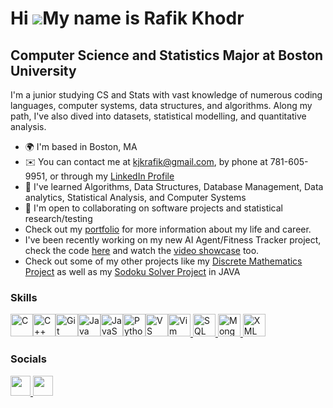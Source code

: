 Hi ![](https://user-images.githubusercontent.com/18350557/176309783-0785949b-9127-417c-8b55-ab5a4333674e.gif)My name is Rafik Khodr
===================================================================================================================================

Computer Science and Statistics Major at Boston University
----------------------------------------------------------

I'm a junior studying CS and Stats with vast knowledge of numerous coding languages, computer systems, data structures, and algorithms. Along my path, I've also dived into datasets, statistical modelling, and quantitative analysis.

* 🌍  I'm based in Boston, MA
* ✉️  You can contact me at [kjkrafik@gmail.com](mailto:kjkrafik@gmail.com), by phone at 781-605-9951, or through my [LinkedIn Profile](https://www.linkedin.com/in/rafik-khodr-225788295/)
* 🧠  I've learned Algorithms, Data Structures, Database Management, Data analytics, Statistical Analysis, and Computer Systems
* 🤝  I'm open to collaborating on software projects and statistical research/testing
*  Check out my [portfolio](https://rkhodr.github.io/Rafik-Khodr-Portfolio/) for more information about my life and career.
*  I've been recently working on my new AI Agent/Fitness Tracker project, check the code [here](https://github.com/rkhodr/FitnessProject.git) and watch the [video showcase](https://drive.google.com/file/d/1-5Ea45aFlJx4TnvP1Rp_Pt4fDHRsJeil/view?usp=drive_link) too.
*  Check out some of my other projects like my [Discrete Mathematics Project](DiscreteMath,.java) as well as my [Sodoku Solver Project](Sudoku.java) in JAVA

### Skills

<p align="left">
<a href="https://docs.microsoft.com/en-us/cpp/?view=msvc-170" target="_blank" rel="noreferrer"><img src="https://raw.githubusercontent.com/danielcranney/readme-generator/main/public/icons/skills/c-colored.svg" width="36" height="36" alt="C" /></a><a href="https://docs.microsoft.com/en-us/cpp/?view=msvc-170" target="_blank" rel="noreferrer"><img src="https://raw.githubusercontent.com/danielcranney/readme-generator/main/public/icons/skills/cplusplus-colored.svg" width="36" height="36" alt="C++" /></a><a href="https://git-scm.com/" target="_blank" rel="noreferrer"><img src="https://raw.githubusercontent.com/danielcranney/readme-generator/main/public/icons/skills/git-colored.svg" width="36" height="36" alt="Git" /></a><a href="https://www.oracle.com/java/" target="_blank" rel="noreferrer"><img src="https://raw.githubusercontent.com/danielcranney/readme-generator/main/public/icons/skills/java-colored.svg" width="36" height="36" alt="Java" /></a><a href="https://developer.mozilla.org/en-US/docs/Web/JavaScript" target="_blank" rel="noreferrer"><img src="https://raw.githubusercontent.com/danielcranney/readme-generator/main/public/icons/skills/javascript-colored.svg" width="36" height="36" alt="JavaScript" /></a><a href="https://www.python.org/" target="_blank" rel="noreferrer"><img src="https://raw.githubusercontent.com/danielcranney/readme-generator/main/public/icons/skills/python-colored.svg" width="36" height="36" alt="Python" /></a><a href="https://code.visualstudio.com/" target="_blank" rel="noreferrer"><img src="https://raw.githubusercontent.com/danielcranney/readme-generator/main/public/icons/skills/visualstudiocode.svg" width="36" height="36" alt="VS Code" /></a><a href="https://www.vim.org/" target="_blank" rel="noreferrer"><img src="https://raw.githubusercontent.com/danielcranney/readme-generator/main/public/icons/skills/vim.svg" width="36" height="36" alt="Vim" /></a><a href="https://www.w3schools.com/sql/" target="_blank" rel="noreferrer">
  <img src="https://upload.wikimedia.org/wikipedia/commons/6/6e/SQL_data_base_with_logo.svg" width="36" height="36" alt="SQL" />
</a>
<a href="https://www.mongodb.com/" target="_blank" rel="noreferrer">
  <img src="https://raw.githubusercontent.com/danielcranney/readme-generator/main/public/icons/skills/mongodb-colored.svg" width="36" height="36" alt="MongoDB" />
</a>
  <a href="https://www.w3.org/XML/" target="_blank" rel="noreferrer">
  <img src="https://www.svgrepo.com/show/31053/xml.svg" width="36" height="36" alt="XML" />
</a>
</p>

### Socials

<p align="left"> <a href="https://www.github.com/rkhodr" target="_blank" rel="noreferrer"> <picture> <source media="(prefers-color-scheme: dark)" srcset="https://raw.githubusercontent.com/danielcranney/readme-generator/main/public/icons/socials/github-dark.svg" /> <source media="(prefers-color-scheme: light)" srcset="https://raw.githubusercontent.com/danielcranney/readme-generator/main/public/icons/socials/github.svg" /> <img src="https://raw.githubusercontent.com/danielcranney/readme-generator/main/public/icons/socials/github.svg" width="32" height="32" /> </picture> </a> <a href="https://www.linkedin.com/in/rafikkhodr/" target="_blank" rel="noreferrer"> <picture> <source media="(prefers-color-scheme: dark)" srcset="https://raw.githubusercontent.com/danielcranney/readme-generator/main/public/icons/socials/linkedin-dark.svg" /> <source media="(prefers-color-scheme: light)" srcset="https://raw.githubusercontent.com/danielcranney/readme-generator/main/public/icons/socials/linkedin.svg" /> <img src="https://raw.githubusercontent.com/danielcranney/readme-generator/main/public/icons/socials/linkedin.svg" width="32" height="32" /> </picture> </a></p>


